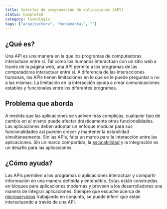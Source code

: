 ```yaml
---
title: Interfaz de programación de aplicaciones (API)
status: Completed
category: Tecnología
tags: ["arquitectura", "fundamental", ""]
---
```


## ¿Qué es?

Una API es una manera en la que los programas de computadoras interactúan entre sí.
Tal como los humanos interactúan con un sitio web a través de la página web, una API permite a los programas de las computadoras interactuar entre sí.
A diferencia de las interacciones humanas, las APIs tienen limitaciones en lo que se le puede preguntar o no a las mismas.
La limitación en la interacción ayuda a crear comunicaciones estables y funcionales entre los diferentes programas.

## Problema que aborda

A medida que las aplicaciones se vuelven más complejas, cualquier tipo de cambio en el mismo puede afectar drásticamente otras funcionalidades.
Las aplicaciones deben adoptar un enfoque modular para sus funcionalidades así pueden crecer y mantener la estabilidad simultáneamente.
Sin las APIs, falta un marco para la interacción entre las aplicaciones.
Sin un marco compartido, la [escalabilidad](/es/scalability/) y la integración es un desafío para las aplicaciones.

## ¿Cómo ayuda?

Las APIs permiten a los programas o aplicaciones interactuar y compartir información en una manera definida y entendible.
Estas están construidas en bloques para aplicaciones modernas y proveen a los desarrolladores una manera de integrar aplicaciones.
Siempre que escuche acerca de [microservicios](/es/microservices/) trabajando en conjunto, se puede inferir que están interactuando a través de una API.
